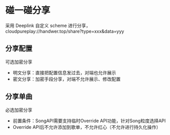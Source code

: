 # 碰一碰分享

采用 Deeplink 自定义 scheme 进行分享，cloudpureplay://handwer.top/share?type=xxx&data=yyy

## 分享配置

可选加密分享

- 明文分享：直接把配置信息发过去，对端也允许展示
- 密文分享：加密手段分享，对端不允许展示、修改配置

## 分享单曲

必选加密分享

- 前置条件：SongAPI需要支持临时Override API功能，针对Song粒度选择API
- Override API后不允许添加到歌单，不允许红心（不允许进行持久化操作）

